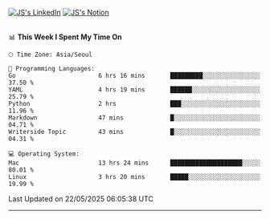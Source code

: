 
[![JS's LinkedIn](https://img.shields.io/badge/LinkedIn-blue?style=for-the-badge&logo=linkedin)](https://www.linkedin.com/in/jaeseung-lee-5a2a32139/) 
[![JS's Notion](https://img.shields.io/badge/Notion-black?style=for-the-badge&logo=notion)](https://bit.ly/ljswiki1) <br><br>
<!-- ![JS's GitHub stats](https://github-readme-stats-lemon-five.vercel.app/api?username=tkxkd0159&hide=contribs,prs,stars,issues&show_icons=true&theme=react&include_all_commits=true)   -->
<!-- ![Top Langs](https://github-readme-stats-lemon-five.vercel.app/api/top-langs/?username=tkxkd0159&layout=compact&hide=jupyter%20notebook,scss,html,css&langs_count=10)  -->


<!--START_SECTION:waka-->
📊 **This Week I Spent My Time On** 

```text
🕑︎ Time Zone: Asia/Seoul

💬 Programming Languages: 
Go                       6 hrs 16 mins       █████████░░░░░░░░░░░░░░░░   37.50 % 
YAML                     4 hrs 19 mins       ██████░░░░░░░░░░░░░░░░░░░   25.79 % 
Python                   2 hrs               ███░░░░░░░░░░░░░░░░░░░░░░   11.96 % 
Markdown                 47 mins             █░░░░░░░░░░░░░░░░░░░░░░░░   04.71 % 
Writerside Topic         43 mins             █░░░░░░░░░░░░░░░░░░░░░░░░   04.31 % 

💻 Operating System: 
Mac                      13 hrs 24 mins      ████████████████████░░░░░   80.01 % 
Linux                    3 hrs 20 mins       █████░░░░░░░░░░░░░░░░░░░░   19.99 % 
```


 Last Updated on 22/05/2025 06:05:38 UTC
<!--END_SECTION:waka-->

---
<!---
<a href="https://github.com/tkxkd0159/books">
  <img align="center" src="https://github-readme-stats-lemon-five.vercel.app/api/pin/?username=tkxkd0159&repo=books&theme=react" />
</a>
-->

<!---
- 🔭 I’m currently working on ...
- 🌱 I’m currently learning blockchain and distributed network
- 👯 I’m looking to collaborate on ...
- 🤔 I’m looking for help with ...
- 💬 Ask me about ...
- 📫 How to reach me: ...
- 😄 Pronouns: ...
- ⚡ Fun fact: ...
-->

